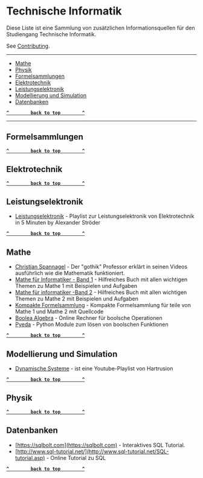 # Technische Informatik

Diese Liste ist eine Sammlung von zusätzlichen Informationsquellen für den Studiengang Technische Informatik.

See [Contributing](.github/CONTRIBUTING.md).

--------------------

- [Mathe](#mathe)
- [Physik](#physik)
- [Formelsammlungen](#formelsammlungen)
- [Elektrotechnik](#elektrotechnik)
- [Leistungselektronik](#leistungselektronik)
- [Modellierung und Simulation](#modellierung-und-simulation)
- [Datenbanken](#datenbanken)

**[`^        back to top        ^`](#)**

--------------------

## Formelsammlungen


**[`^        back to top        ^`](#)**

## Elektrotechnik


**[`^        back to top        ^`](#)**

## Leistungselektronik

- [Leistungselektronik](https://www.youtube.com/playlist?list=PLjkreDBz1mhBdC8AnNin3kRGO2w-F_aa_) - Playlist zur Leistungselektronik von Elektrotechnik in 5 Minuten by Alexander Ströder


**[`^        back to top        ^`](#)**

## Mathe

- [Christian Spannagel](https://www.youtube.com/user/pharithmetik) - Der "gothik" Professor erklärt in seinen Videos ausführlich wie die Mathematik funktioniert.
- [Mathe für Informatiker - Band 1](https://www.amazon.de/dp/3642379710/ref=cm_sw_em_r_mt_dp_U_2QH6DbD7CRXFW) - Hilfreiches Buch mit allen wichtigen Themen zu Mathe 1 mit Beispielen und Aufgaben
- [Mathe für informatiker -Band 2](https://www.amazon.de/dp/3642542735/ref=cm_sw_em_r_mt_dp_U_-SH6DbKTMHNZB) - Hilfreiches Buch mit allen wichtigen Themen zu Mathe 2 mit Beispielen und Aufgaben
- [Kompakte Formelsammlung](https://git.calyrium.org/WBH/Mathe-Formelsammlung) - Kompakte Formelsammlung für teile von Mathe 1 und Mathe 2 mit Quellcode
- [Boolea Algebra](https://www.boolean-algebra.com/) - Online Rechner für boolsche Operationen
- [Pyeda](https://pyeda.readthedocs.io/en/latest/overview.html) - Python Module zum lösen von boolschen Funktionen


**[`^        back to top        ^`](#)**

## Modellierung und Simulation

- [Dynamische Systeme](https://www.youtube.com/playlist?list=PLQtr00MZUxgvMH0eYo2_KXmSG8fVfDs6A) - ist eine Youtube-Playlist von Hartrusion


**[`^        back to top        ^`](#)**

## Physik



**[`^        back to top        ^`](#)**

## Datenbanken

- [https://sqlbolt.com](https://sqlbolt.com) - Interaktives SQL Tutorial.
- [http://www.sql-tutorial.net/](http://www.sql-tutorial.net/SQL-tutorial.asp) - Online Tutorial zu SQL


**[`^        back to top        ^`](#)**

